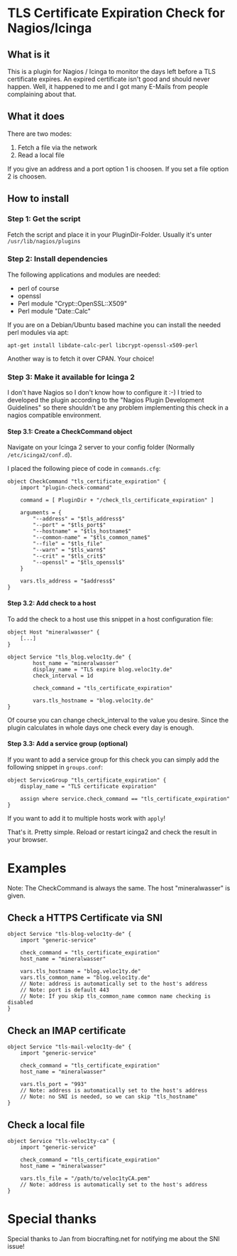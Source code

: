 # TLS Certificate Expiration Check for Nagios/Icinga

## What is it

This is a plugin for Nagios / Icinga to monitor the days left before a TLS certificate expires.
An expired certificate isn't good and should never happen. Well, it happened to me and I got many E-Mails from people complaining about that.

## What it does

There are two modes:

1) Fetch a file via the network
2) Read a local file

If you give an address and a port option 1 is choosen.
If you set a file option 2 is choosen.

## How to install
### Step 1: Get the script

Fetch the script and place it in your PluginDir-Folder. Usually it's unter `/usr/lib/nagios/plugins`

### Step 2: Install dependencies

The following applications and modules are needed:

- perl of course
- openssl
- Perl module "Crypt::OpenSSL::X509"
- Perl module "Date::Calc"

If you are on a Debian/Ubuntu based machine you can install the needed perl modules via apt:

```apt-get install libdate-calc-perl libcrypt-openssl-x509-perl```

Another way is to fetch it over CPAN. Your choice!

### Step 3: Make it available for Icinga 2

I don't have Nagios so I don't know how to configure it :-) I tried to developed the plugin according to the "Nagios Plugin Development Guidelines" so there shouldn't be any problem implementing this check in a nagios compatible environment.

#### Step 3.1: Create a CheckCommand object

Navigate on your Icinga 2 server to your config folder (Normally `/etc/icinga2/conf.d`).

I placed the following piece of code in `commands.cfg`:

```
object CheckCommand "tls_certificate_expiration" {
    import "plugin-check-command"

    command = [ PluginDir + "/check_tls_certificate_expiration" ]

    arguments = {
        "--address" = "$tls_address$"
        "--port" = "$tls_port$"
        "--hostname" = "$tls_hostname$"
        "--common-name" = "$tls_common_name$"
        "--file" = "$tls_file"
        "--warn" = "$tls_warn$"
        "--crit" = "$tls_crit$"
        "--openssl" = "$tls_openssl$"
    }

    vars.tls_address = "$address$"
}

```

#### Step 3.2: Add check to a host

To add the check to a host use this snippet in a host configuration file:

```
object Host "mineralwasser" {
    [...]
}

object Service "tls_blog.veloc1ty.de" {
        host_name = "mineralwasser"
        display_name = "TLS expire blog.veloc1ty.de"
        check_interval = 1d

        check_command = "tls_certificate_expiration"

        vars.tls_hostname = "blog.veloc1ty.de"
}

```

Of course you can change check_interval to the value you desire. Since the plugin calculates in whole days one check every day is enough.

#### Step 3.3: Add a service group (optional)

If you want to add a service group for this check you can simply add the following snippet in `groups.conf`:

```
object ServiceGroup "tls_certificate_expiration" {
    display_name = "TLS certificate expiration"

    assign where service.check_command == "tls_certificate_expiration"
}
```

If you want to add it to multiple hosts work with `apply`!

That's it. Pretty simple. Reload or restart icinga2 and check the result in your browser.

# Examples

Note: The CheckCommand is always the same.
The host "mineralwasser" is given.

## Check a HTTPS Certificate via SNI

```
object Service "tls-blog-veloc1ty-de" {
    import "generic-service"

    check_command = "tls_certificate_expiration"
    host_name = "mineralwasser"

    vars.tls_hostname = "blog.veloc1ty.de"
    vars.tls_common_name = "blog.veloc1ty.de"
    // Note: address is automatically set to the host's address
    // Note: port is default 443
    // Note: If you skip tls_common_name common name checking is disabled
}
```

## Check an IMAP certificate

```
object Service "tls-mail-veloc1ty-de" {
    import "generic-service"

    check_command = "tls_certificate_expiration"
    host_name = "mineralwasser"

    vars.tls_port = "993"
    // Note: address is automatically set to the host's address
    // Note: no SNI is needed, so we can skip "tls_hostname"
}
```

## Check a local file

```
object Service "tls-veloc1ty-ca" {
    import "generic-service"

    check_command = "tls_certificate_expiration"
    host_name = "mineralwasser"

    vars.tls_file = "/path/to/veloc1tyCA.pem"
    // Note: address is automatically set to the host's address
}
```

# Special thanks

Special thanks to Jan from biocrafting.net for notifying me about the SNI issue!

